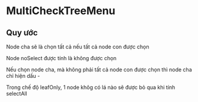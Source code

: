 # MultiCheckTreeMenu

## Quy ước

Node cha sẽ là chọn tất cả nếu tất cả node con được chọn

Node noSelect được tính là không được chọn

Nếu chọn node cha, mà không phải tất cả node con được chọn thì node cha chỉ hiện dấu -


Trong chế độ leafOnly, 1 node khôg có lá nào sẽ được bỏ qua khi tính selectAll
